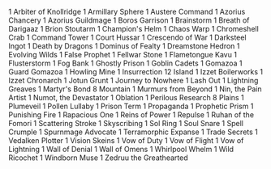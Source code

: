1 Arbiter of Knollridge
1 Armillary Sphere
1 Austere Command
1 Azorius Chancery
1 Azorius Guildmage
1 Boros Garrison
1 Brainstorm
1 Breath of Darigaaz
1 Brion Stoutarm
1 Champion's Helm
1 Chaos Warp
1 Chromeshell Crab
1 Command Tower
1 Court Hussar
1 Crescendo of War
1 Darksteel Ingot
1 Death by Dragons
1 Dominus of Fealty
1 Dreamstone Hedron
1 Evolving Wilds
1 False Prophet
1 Fellwar Stone
1 Flametongue Kavu
1 Flusterstorm
1 Fog Bank
1 Ghostly Prison
1 Goblin Cadets
1 Gomazoa
1 Guard Gomazoa
1 Howling Mine
1 Insurrection
12 Island
1 Izzet Boilerworks
1 Izzet Chronarch
1 Jotun Grunt
1 Journey to Nowhere
1 Lash Out
1 Lightning Greaves
1 Martyr's Bond
8 Mountain
1 Murmurs from Beyond
1 Nin, the Pain Artist
1 Numot, the Devastator
1 Oblation
1 Perilous Research
8 Plains
1 Plumeveil
1 Pollen Lullaby
1 Prison Term
1 Propaganda
1 Prophetic Prism
1 Punishing Fire
1 Rapacious One
1 Reins of Power
1 Repulse
1 Ruhan of the Fomori
1 Scattering Stroke
1 Skyscribing
1 Sol Ring
1 Soul Snare
1 Spell Crumple
1 Spurnmage Advocate
1 Terramorphic Expanse
1 Trade Secrets
1 Vedalken Plotter
1 Vision Skeins
1 Vow of Duty
1 Vow of Flight
1 Vow of Lightning
1 Wall of Denial
1 Wall of Omens
1 Whirlpool Whelm
1 Wild Ricochet
1 Windborn Muse
1 Zedruu the Greathearted
